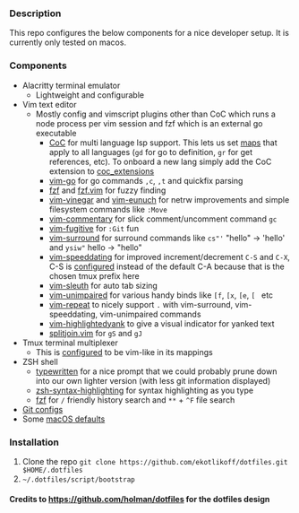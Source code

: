 ### Description

This repo configures the below components for a nice developer setup. It is currently only tested on macos.

### Components
- Alacritty terminal emulator
  - Lightweight and configurable
- Vim text editor
  - Mostly config and vimscript plugins other than CoC which runs a node process per vim session and fzf which is an external go executable
    - [CoC](https://github.com/neoclide/coc.nvim) for multi language lsp support. This lets us set [maps](vim/vim.symlink/plugin/coc.vim) that apply to all languages (`gd` for go to definition, `gr` for get references, etc). To onboard a new lang simply add the CoC extension to [coc_extensions](vim/install.sh#L13)
    - [vim-go](https://github.com/fatih/vim-go) for go commands `,c`, `,t` and quickfix parsing
    - [fzf](https://github.com/junegunn/fzf) and [fzf.vim](https://github.com/junegunn/fzf.vim) for fuzzy finding
    - [vim-vinegar](https://github.com/tpope/vim-vinegar) and [vim-eunuch](https://github.com/tpope/vim-eunuch) for netrw improvements and simple filesystem commands like `:Move`
    - [vim-commentary](https://github.com/tpope/vim-commentary) for slick comment/uncomment command `gc`
    - [vim-fugitive](https://github.com/tpope/vim-fugitive) for `:Git` fun
    - [vim-surround](https://github.com/tpope/vim-surround) for surround commands like `cs"'` "hello" -> 'hello' and `ysiw"` hello -> "hello"
    - [vim-speeddating](https://github.com/tpope/vim-speeddating) for improved increment/decrement `C-S` and `C-X`, C-S is [configured](vim/vim.symlink/plugin/speeddating.vim) instead of the default C-A because that is the chosen tmux prefix here
    - [vim-sleuth](https://github.com/tpope/vim-sleuth) for auto tab sizing
    - [vim-unimpaired](https://github.com/tpope/vim-unimpaired) for various handy binds like `[f`, `[x`, `[e`, `[ ` etc
    - [vim-repeat](https://github.com/tpope/vim-repeat) to nicely support `.` with vim-surround, vim-speeddating, vim-unimpaired commands
    - [vim-highlightedyank](https://github.com/machakann/vim-highlightedyank) to give a visual indicator for yanked text
    - [splitjoin.vim](https://github.com/AndrewRadev/splitjoin.vim) for `gS` and `gJ`
- Tmux terminal multiplexer
  - This is [configured](tmux/config/vim.conf) to be vim-like in its mappings
- ZSH shell
  - [typewritten](https://github.com/reobin/typewritten) for a nice prompt that we could probably prune down into our own lighter version (with less git information displayed)
  - [zsh-syntax-highlighting](https://github.com/zsh-users/zsh-syntax-highlighting) for syntax highlighting as you type
  - [fzf](https://github.com/junegunn/fzf) for `/` friendly history search and `**` + `^F` file search
- [Git configs](git/gitconfig.symlink)
- Some [macOS defaults](macos/set-defaults.sh)

### Installation

1. Clone the repo `git clone https://github.com/ekotlikoff/dotfiles.git $HOME/.dotfiles`
1. `~/.dotfiles/script/bootstrap`

#### Credits to https://github.com/holman/dotfiles for the dotfiles design
